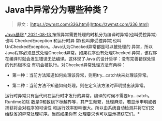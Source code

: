 <!--yml
category: 未分类
date: 0001-01-01 00:00:00
--->

# Java中异常分为哪些种类？

> 原文：[https://zwmst.com/336.html](https://zwmst.com/336.html)

   [ *Java基础* ](https://zwmst.com/java%e5%9f%ba%e7%a1%80)*[ <time datetime="2021-08-13T08:15:50+08:00"> 2021-08-13 </time> ](https://zwmst.com/336.html)  按照异常需要处理的时机分为编译时异常(也叫受控异常)也叫 CheckedException 和运行时异 常(也叫非受控异常)也叫 UnCheckedException。Java认为Checked异常都是可以被处理的 异常，所以Java程序必须显式处理Checked异常。如果程序没有处理Checked 异常，该程序 在编译时就会发生错误无法编译。这体现了Java 的设计哲学：没有完善错误处理的代码根本没 有机会被执行。对Checked异常处理方法有两种：

*   第一种：当前方法知道如何处理该异常，则用try…catch块来处理该异常。

*   第二种：当前方法不知道如何处理，则在定义该方法时声明抛出该异常。

运行时异常只有当代码在运行时才发行的异常，编译的时候不需要try…catch。Runtime如除 数是0和数组下标越界等，其产生频繁，处理麻烦，若显示申明或者捕获将会对程序的可读性 和运行效率影响很大。所以由系统自动检测并将它们交给缺省的异常处理程序。当然如果你有 处理要求也可以显示捕获它们。*